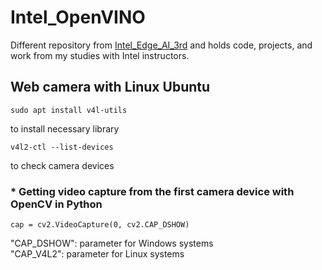 # Intel_OpenVINO

Different repository from [Intel_Edge_AI_3rd](https://github.com/Yuriel849/Intel_Edge_AI_3rd) and holds code, projects, and work from my studies with Intel instructors.

## Web camera with Linux Ubuntu
```shell
sudo apt install v4l-utils
```
to install necessary library<br>
```shell
v4l2-ctl --list-devices
```
to check camera devices

### * Getting video capture from the first camera device with OpenCV in Python
```
cap = cv2.VideoCapture(0, cv2.CAP_DSHOW)
```
"CAP_DSHOW": parameter for Windows systems<br>
"CAP_V4L2": parameter for Linux systems


